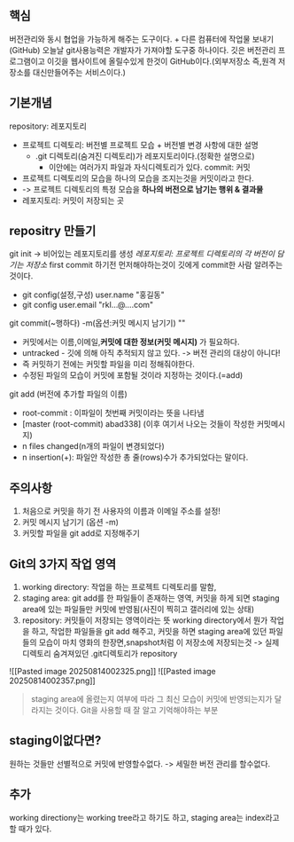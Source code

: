 ## 핵심
버전관리와 동시 협업을 가능하게 해주는 도구이다. + 다른 컴퓨터에 작업물 보내기(GitHub)
오늘날 git사용능력은 개발자가 가져야할 도구중 하나이다.
깃은 버전관리 프로그램이고 이깃을 웹사이트에 올릴수있게 한것이 GitHub이다.(외부저장소 즉,원격 저장소를 대신만들어주는 서비스이다.)

## 기본개념
repository: 레포지토리 
- 프로젝트 디렉토리:  버전별 프로젝트 모습 + 버전별 변경 사항에 대한 설명
	- .git 디렉토리(숨겨진 디렉토리)가 레포지토리이다.(정확한 설명으로)
		- 이안에는 여러가지 파일과 자식디렉토리가 있다.
commit: 커밋
- 프로젝트 디렉토리의 모습을 하나의 모습을 조지는것을 커밋이라고 한다.
- -> 프로젝트 디렉토리의 특정 모습을 **하나의  버전으로 남기는 행위 & 결과물**
- 레포지토리: 커밋이 저장되는 곳

## repositry 만들기
git init -> 비어있는 레포지토리를 생성 *레포지토리: 프로젝트 디렉토리의 각 버전이 담기는 저장소*
first commit 하기전 먼저해야하는것이 깃에게 commit한 사람 알려주는것이다. 
- git config(설정,구성) user.name "홍길동"
- git config user.email "rkl...@....com"

git commit(~행하다) -m(옵션:커밋 메시지 남기기) ""
- 커밋에서는 이름,이메일,**커밋에 대한 정보(커밋 메시지)** 가 필요하다.
- untracked - 깃에 의해 아직 추적되지 않고 있다. -> 버전 관리의 대상이 아니다!
- 즉 커밋하기 전에는 커밋할 파일을 미리 정해줘야한다.
- 수정된 파일의 모습이 커밋에 포함될 것이라 지정하는 것이다.(=add)

git add (버전에 추가할 파일의 이름)
- root-commit : 이파일이 첫번째 커밋이라는 뜻을 나타냄
- \[master (root-commit) abad338] (이후 여기서 나오는 것들이 작성한 커밋메시지)
- n files changed(n개의 파일이 변경되었다)
- n insertion(+): 파일안 작성한 총 줄(rows)수가 추가되었다는 말이다.

## 주의사항
1. 처음으로 커밋을 하기 전 사용자의 이름과 이메일 주소를 설정!
2. 커밋 메시지 남기기 (옵션 -m)
3. 커밋할 파일을 git add로 지정해주기

## Git의 3가지 작업 영역
1. working directory: 작업을 하는 프로젝트 디렉토리를 말함,
2. staging area: git add를 한 파일들이 존재하는 영역, 커밋을 하게 되면 staging area에 있는 파일들만 커밋에 반영됨(사진이 찍히고 갤러리에 있는 상태)
3. repository: 커밋들이 저장되는 영역이라는 뜻
working directory에서 뭔가 작업을 하고, 작업한 파일들을 git add 해주고, 커밋을 하면 staging area에 있던 파일들의 모습이 마치 영화의 한장면,snapshot처럼 이 저장소에 저장되는것 -> 실제 디렉토리 숨겨져있던 .git디렉토리가 repository

![[Pasted image 20250814002325.png]]
![[Pasted image 20250814002357.png]]
>staging area에 올렸는지 여부에 따라 그 최신 모습이 커밋에 반영되는지가 달라지는 것이다. Git을 사용할 때 잘 알고 기억해야하는 부분

## staging이없다면?
원하는 것들만 선별적으로 커밋에 반영할수없다. -> 세밀한 버전 관리를 할수없다.

## 추가
working directiony는 working tree라고 하기도 하고,
staging area는 index라고 할 때가 있다.